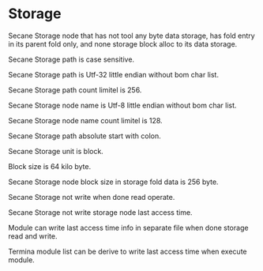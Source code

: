 # Storage

Secane Storage node that has not tool any byte data storage, 
has fold entry in its parent fold only, and none storage block alloc to its data storage.

Secane Storage path is case sensitive.

Secane Storage path is Utf-32 little endian without bom char list.

Secane Storage path count limitel is 256.

Secane Storage node name is Utf-8 little endian without bom char list.

Secane Storage node name count limitel is 128.

Secane Storage path absolute start with colon.

Secane Storage unit is block.

Block size is 64 kilo byte.

Secane Storage node block size in storage fold data is 256 byte.

Secane Storage not write when done read operate.

Secane Storage not write storage node last access time.

Module can write last access time info in separate file when done storage read and write.

Termina module list can be derive to write last access time when execute module.